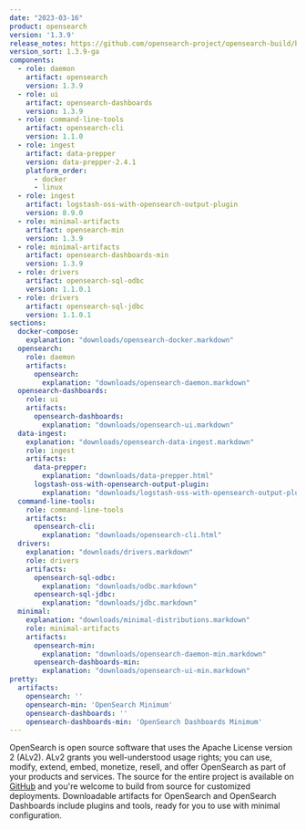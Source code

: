 ```yaml
---
date: "2023-03-16"
product: opensearch
version: '1.3.9'
release_notes: https://github.com/opensearch-project/opensearch-build/blob/main/release-notes/opensearch-release-notes-1.3.9.md
version_sort: 1.3.9-ga
components:
  - role: daemon
    artifact: opensearch
    version: 1.3.9
  - role: ui
    artifact: opensearch-dashboards
    version: 1.3.9
  - role: command-line-tools
    artifact: opensearch-cli
    version: 1.1.0
  - role: ingest
    artifact: data-prepper
    version: data-prepper-2.4.1
    platform_order:
      - docker
      - linux
  - role: ingest
    artifact: logstash-oss-with-opensearch-output-plugin
    version: 8.9.0
  - role: minimal-artifacts
    artifact: opensearch-min
    version: 1.3.9
  - role: minimal-artifacts
    artifact: opensearch-dashboards-min
    version: 1.3.9
  - role: drivers
    artifact: opensearch-sql-odbc
    version: 1.1.0.1
  - role: drivers
    artifact: opensearch-sql-jdbc
    version: 1.1.0.1
sections:
  docker-compose:
    explanation: "downloads/opensearch-docker.markdown"
  opensearch:
    role: daemon
    artifacts:
      opensearch:
        explanation: "downloads/opensearch-daemon.markdown"
  opensearch-dashboards:
    role: ui
    artifacts:
      opensearch-dashboards:
        explanation: "downloads/opensearch-ui.markdown"
  data-ingest:
    explanation: "downloads/opensearch-data-ingest.markdown"
    role: ingest
    artifacts:
      data-prepper:
        explanation: "downloads/data-prepper.html"
      logstash-oss-with-opensearch-output-plugin:
        explanation: "downloads/logstash-oss-with-opensearch-output-plugin.markdown"
  command-line-tools:
    role: command-line-tools
    artifacts:
      opensearch-cli:
        explanation: "downloads/opensearch-cli.html"
  drivers:
    explanation: "downloads/drivers.markdown"
    role: drivers
    artifacts:
      opensearch-sql-odbc:
        explanation: "downloads/odbc.markdown"
      opensearch-sql-jdbc:
        explanation: "downloads/jdbc.markdown"
  minimal:
    explanation: "downloads/minimal-distributions.markdown"
    role: minimal-artifacts
    artifacts:
      opensearch-min:
        explanation: "downloads/opensearch-daemon-min.markdown"
      opensearch-dashboards-min:
        explanation: "downloads/opensearch-ui-min.markdown"
pretty:
  artifacts:
    opensearch: ''
    opensearch-min: 'OpenSearch Minimum'
    opensearch-dashboards: ''
    opensearch-dashboards-min: 'OpenSearch Dashboards Minimum'
---
```

OpenSearch is open source software that uses the Apache License version 2 (ALv2). ALv2 grants you well-understood usage rights; you can use, modify, extend, embed, monetize, resell, and offer OpenSearch as part of your products and services. The source for the entire project is available on [GitHub](https://github.com/opensearch-project/) and you're welcome to build from source for customized deployments. Downloadable artifacts for OpenSearch and OpenSearch Dashboards include plugins and tools, ready for you to use with minimal configuration.